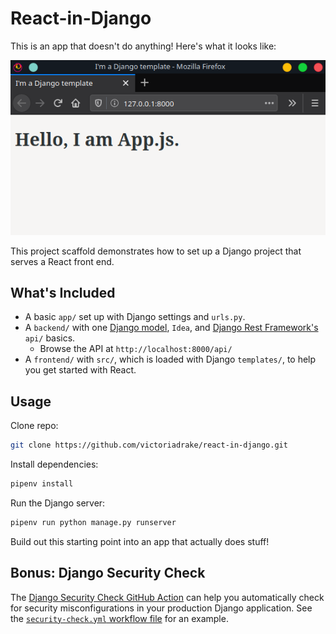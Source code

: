 # React-in-Django

This is an app that doesn't do anything! Here's what it looks like:

![Screenshot](./app-js-in-django-template.png)

This project scaffold demonstrates how to set up a Django project that serves a React front end.

## What's Included

- A basic `app/` set up with Django settings and `urls.py`.
- A `backend/` with one [Django model](https://docs.djangoproject.com/en/3.0/topics/db/models/), `Idea`, and [Django Rest Framework's](https://www.django-rest-framework.org/) `api/` basics.
  - Browse the API at `http://localhost:8000/api/`
- A `frontend/` with `src/`, which is loaded with Django `templates/`, to help you get started with React.

## Usage

Clone repo:

```bash
git clone https://github.com/victoriadrake/react-in-django.git
```

Install dependencies:

```bash
pipenv install
```

Run the Django server:

```bash
pipenv run python manage.py runserver
```

Build out this starting point into an app that actually does stuff!

## Bonus: Django Security Check

The [Django Security Check GitHub Action](https://github.com/victoriadrake/django-security-check) can help you automatically check for security misconfigurations in your production Django application. See the [`security-check.yml` workflow file](https://github.com/victoriadrake/react-in-django/blob/v1.0.1/.github/workflows/security-check.yml) for an example.
